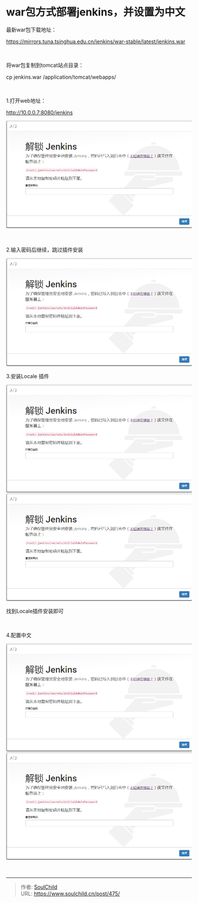 # war包方式部署jenkins，并设置为中文

<!--more-->
最新war包下载地址：

<a href="https://mirrors.tuna.tsinghua.edu.cn/jenkins/war/2.181/jenkins.war">https://mirrors.tuna.tsinghua.edu.cn/jenkins/war-stable/latest/jenkins.war</a>

&nbsp;

将war包复制到tomcat站点目录：

cp jenkins.war /application/tomcat/webapps/

&nbsp;

1.打开web地址：

http://10.0.0.7:8080/jenkins

<img src="images/386acf9f6f48548800c0ccf1e6ae79fa.png" />

&nbsp;

2.输入密码后继续，跳过插件安装

<img src="images/386acf9f6f48548800c0ccf1e6ae79fa.png" />

3.安装Locale 插件

<img src="images/386acf9f6f48548800c0ccf1e6ae79fa.png" />

<img src="images/386acf9f6f48548800c0ccf1e6ae79fa.png" />

找到Locale插件安装即可

&nbsp;

4.配置中文

<img src="images/386acf9f6f48548800c0ccf1e6ae79fa.png" />

<img src="images/386acf9f6f48548800c0ccf1e6ae79fa.png" />

&nbsp;


---

> 作者: [SoulChild](https://www.soulchild.cn)  
> URL: https://www.soulchild.cn/post/475/  


